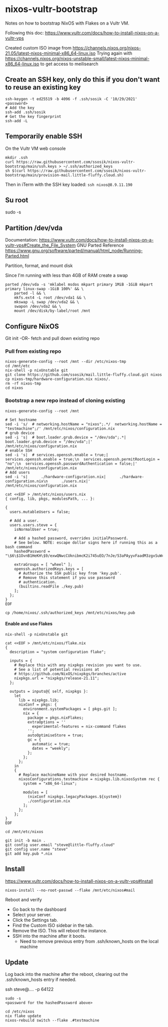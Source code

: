 # nixos-vultr-bootstrap

Notes on how to bootstrap NixOS with Flakes on a Vultr VM.

Following this doc: https://www.vultr.com/docs/how-to-install-nixos-on-a-vultr-vps

Created custom ISO image from https://channels.nixos.org/nixos-21.05/latest-nixos-minimal-x86_64-linux.iso
Trying again with https://channels.nixos.org/nixos-unstable-small/latest-nixos-minimal-x86_64-linux.iso to get access to meilisearch

## Create an SSH key, only do this if you don't want to reuse an existing key

```
ssh-keygen -t ed25519 -b 4096 -f .ssh/sosik -C '10/29/2021'
<password>
# Add the key
ssh-add .ssh/sosik
# Get the key fingerprint
ssh-add -L
```

## Temporarily enable SSH

On the Vultr VM web console <Send Clipboard>
```
mkdir .ssh
curl https://raw.githubusercontent.com/ssosik/nixos-vultr-bootstrap/main/ssh.keys > ~/.ssh/authorized_keys
sh $(curl https://raw.githubusercontent.com/ssosik/nixos-vultr-bootstrap/main/provision-mail.little-fluffy.cloud.sh)
```

Then in iTerm with the SSH key loaded: `ssh nixos@8.9.11.190`

## Su root
sudo -s

## Partition /dev/vda

Documentation: https://www.vultr.com/docs/how-to-install-nixos-on-a-vultr-vps#Create_the_File_System
GNU Parted Reference https://www.gnu.org/software/parted/manual/html_node/Running-Parted.html

Partition, format, and mount disk

Since I'm running with less than 4GB of RAM create a swap
```
parted /dev/vda -s 'mklabel msdos mkpart primary 1MiB -1GiB mkpart primary linux-swap -1GiB 100%' && \
    parted -l && \
    mkfs.ext4 -L root /dev/vda1 && \
    mkswap -L swap /dev/vda2 && \
    swapon /dev/vda2 && \
    mount /dev/disk/by-label/root /mnt
```

## Configure NixOS

Git init -OR- fetch and pull down existing repo

### Pull from existing repo

```
nixos-generate-config --root /mnt --dir /etc/nixos-tmp
cd /mnt/etc
nix-shell -p nixUnstable git
git clone https://github.com/ssosik/mail.little-fluffy.cloud.git nixos
cp nixos-tmp/hardware-configuration.nix nixos/.
rm -rf nixos-tmp
cd nixos
```

### Bootstrap a new repo instead of cloning existing
```
nixos-generate-config --root /mnt

# Set hostname
sed -i 's/  # networking.hostName = "nixos";.*/  networking.hostName = "testmachine";/' /mnt/etc/nixos/configuration.nix
# grub device
sed -i 's|  # boot.loader.grub.device = "/dev/sda";.*|  boot.loader.grub.device = "/dev/vda";|' /mnt/etc/nixos/configuration.nix
# enable SSH
sed -i 's|  # services.openssh.enable = true;|  services.openssh.enable = true;\n  services.openssh.permitRootLogin = "no";\n  services.openssh.passwordAuthentication = false;|' /mnt/etc/nixos/configuration.nix
# Add users
sed -i 's|      ./hardware-configuration.nix|      ./hardware-configuration.nix\n      ./users.nix|' /mnt/etc/nixos/configuration.nix

cat <<EOF > /mnt/etc/nixos/users.nix
{ config, lib, pkgs, modulesPath, ... }:

{
  users.mutableUsers = false;
  
  # Add a user.
  users.users.steve = {
    isNormalUser = true;
  
    # Add a hashed password, overrides initialPassword.
    # See below. NOTE: escape dollar signs here if running this as a bash command
    hashedPassword = "\$6\$1OvnB1HeKH\$9/exwQNwcCUknibmcK2i745uEO/7nJe/53aPAyyvFaadM3zgxSuWcMnQ8NpZZGQegUz2dC5JXgSGk1oCZcjWn.";
  
    extraGroups = [ "wheel" ];
    openssh.authorizedKeys.keys = [
      # Authorize the SSH public key from 'key.pub'.
      # Remove this statement if you use password
      # authentication.
      (builtins.readFile ./key.pub)
    ];
  };
}
EOF

cp /home/nixos/.ssh/authorized_keys /mnt/etc/nixos/key.pub

```

#### Enable and use Flakes

```
nix-shell -p nixUnstable git

cat <<EOF > /mnt/etc/nixos/flake.nix
{
  description = "system configuration flake";

  inputs = {
    # Replace this with any nixpkgs revision you want to use.
    # See a list of potential revisions at
    # https://github.com/NixOS/nixpkgs/branches/active
    nixpkgs.url = "nixpkgs/release-21.11";
  };

  outputs = inputs@{ self, nixpkgs }:
    let
      lib = nixpkgs.lib;
      nixConf = pkgs: {
        environment.systemPackages = [ pkgs.git ];
        nix = {
          package = pkgs.nixFlakes;
          extraOptions = ''
            experimental-features = nix-command flakes
          '';
          autoOptimiseStore = true;
          gc = {
            automatic = true;
            dates = "weekly";
          };
        };
      };
    in
    {
      # Replace machineName with your desired hostname.
      nixosConfigurations.testmachine = nixpkgs.lib.nixosSystem rec {
        system = "x86_64-linux";

        modules = [
          (nixConf nixpkgs.legacyPackages.${system})
          ./configuration.nix
        ];
      };
    };
}
EOF

cd /mnt/etc/nixos

git init -b main .
git config user.email "steve@little-fluffy.cloud"
git config user.name "steve"
git add key.pub *.nix
```

## Install

https://www.vultr.com/docs/how-to-install-nixos-on-a-vultr-vps#Install

```
nixos-install --no-root-passwd --flake /mnt/etc/nixos#mail
```

Reboot and verify
- Go back to the dashboard
- Select your server.
- Click the Settings tab.
- Find the Custom ISO sidebar in the tab.
- Remove the ISO. This will reboot the instance.
- SSH into the machine after it boots.
    - Need to remove previous entry from .ssh/known_hosts on the local machine

## Update

Log back into the machine after the reboot, clearing out the .ssh/known_hosts
entry if needed.

ssh steve@.... -p 64122

```
sudo -s
<password for the hashedPassword above>

cd /etc/nixos
nix flake update
nixos-rebuild switch --flake .#testmachine
```
